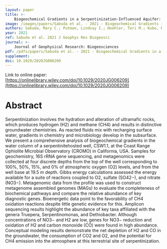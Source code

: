 ```yaml
---
layout: paper
title: >-
    Biogeochemical Gradients in a Serpentinization‐Influenced Aquifer: Implications for Gas Exchange Between the Subsurface and Atmosphere
image: /images/papers/Sabuda et al. - 2021 - Biogeochemical Gradients in a Serpentinization‐Inf.png
authors: Sabuda, Mary C.; Putman, Lindsay I.; Hoehler, Tori M.; Kubo, Michael D.; Brazelton, William J.; Cardace, Dawn; Schrenk, Matthew O.
year: 2021
ref: Sabuda et al. 2021 J Geophys Res Biogeosci
journal: >-
    Journal of Geophysical Research: Biogeosciences
pdf: /pdfs/papers/Sabuda et al. - 2021 - Biogeochemical Gradients in a Serpentinization‐Inf.pdf
supplement: 
doi: 10.1029/2020JG006209
---
```


Link to online paper: [https://onlinelibrary.wiley.com/doi/10.1029/2020JG006209](https://onlinelibrary.wiley.com/doi/10.1029/2020JG006209)

# Abstract

Serpentinization involves the hydration and alteration of ultramafic rocks, which produces hydrogen (H2) and methane (CH4) and results in distinctive groundwater chemistries. As reacted fluids mix with recharging surface water, gradients in chemistry and microbiology develop in the subsurface. We present a comprehensive analysis of biogeochemical gradients in the water column of a serpentinitehosted well, CSW1.1, at the Coast Range Ophiolite Microbial Observatory (CROMO) in California, USA. Samples for geochemistry, 16S rRNA gene sequencing, and metagenomics were collected at four discrete depths from the top of the well corresponding to 100%, 50%, 15%, and 0% of atmospheric oxygen (O2) levels, and from the well base at 19.5 m depth. Gibbs energy calculations assessed the energy available for a suite of reactions coupled to O2, sulfate (SO42−), and nitrate (NO3−). Metagenomic data from the profile was used to construct metagenome assembled genomes (MAGs) to evaluate the completeness of biochemical pathways and compare the relative abundance of key diagnostic genes. Bioenergetic data point to the favorability of CH4 oxidation reactions despite little genetic evidence for this. Amplicon sequencing results highlight the abundance of key taxa affiliated with the genera Truepera, Serpentinomonas, and Dethiobacter. Although concentrations of NO3− and H2 are low, genes for NO3− reduction and oxidation of H2 and carbon monoxide (CO) were found in high abundance. Conceptual modeling results demonstrate the net depletion of H2 and CO in the groundwater, the consumption of CO2 and O2, and the potential for CH4 emission into the atmosphere at this terrestrial site of serpentinization.

